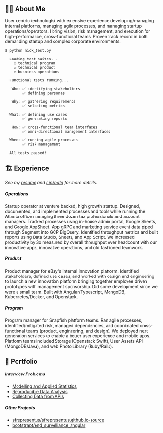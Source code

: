 ## 👨‍💻 About Me
User centric technologist with extensive experience developing/managing internal platforms, managing agile processes, and managing startup operations/operators. I bring vision, risk management, and execution for high-performance, cross-functional teams. Proven track record in both demanding startup and complex corporate environments.

```
$ python nick_test.py

  Loading test suites...
    ☑️ technical program 
    ☑️ technical product 
    ☑️ busniess operations
    
  Functional tests running...
  
   Who: ✅ identifying stakeholders  
        ✅ defining personas 
    
   Why: ✅ gathering requirements 
        ✅ selecting metrics 
    
  What: ✅ defining use cases  
        ✅ generating reports  
    
   How: ✅ cross-functional team interfaces
        ✅ omni-directional management interfaces
    
  When: ✅ running agile processes  
        ✅ risk management  
 
  All tests passed! 
```

## 🏗️ Experience
_See my [resume](https://docs.google.com/document/d/17Oe8Tab9zK4oKPVTXrHdub56eSGYvIIJHS_jAFRehu8/edit?usp=sharing) and [LinkedIn](https://www.linkedin.com/in/nickolasturner/) for more details._
##### Operations
Startup operator at venture backed, high growth startup. Designed, documented, and implemented processes and tools while running the Atlanta office managing three dozen tax professionals and account managers. Tracked processes using in-house admin portal, Google Sheets, and Google AppSheet. App gRPC and marketing service event data piped through Segment into GCP BigQuery. Identified throughput metrics and built reports using Data Studio, Sheets, and App Script. We increased productivity by 3x measured by overall throughput over headcount with our innovative apps, innovative operations, and old fashioned teamwork.
##### Product
Product manager for eBay's internal innovation platform. Identified stakeholders, defined use cases, and worked with design and engineering to launch a new innovation platform bringing together employee driven prototypes with management sponsorship. Did some development since we were a small team. Built with Angular/Typescript, MongoDB, Kubernetes/Docker, and Openstack.
##### Program
Program manager for Snapfish platform teams. Ran agile processes, identified/mitigated risk, managed dependencies, and coordinated cross-functional teams (product, engineering, and design). We deployed next generation services to enable a better user experience and mobile apps. Platform teams included Storage (Openstack Swift), User Assets API (MongoDB/Java), and web Photo Library (Ruby/Rails).

## 📌 Portfolio
##### Interview Problems
- [Modelling and Applied Statistics](https://docs.google.com/spreadsheets/d/1xt_NnPP7cAO-R5TThhlmlfa7mdHtxImy8thzjMHSwfU/edit?usp=sharing)
- [Reproducible Data Analysis](https://github.com/bootstrapt/clipboard-health-wbd-notebook/blob/main/pricing_wbd.ipynb)
- [Collecting Data from APIs](https://bootstrapt.github.io/safegraph-practice-problems/)

##### Other Projects
- [sfrepresentus/sfrepresentus.github.io-source](https://github.com/sfrepresentus/sfrepresentus.github.io-source) 
- [bootstrapt/end_survelliance_angular](https://github.com/bootstrapt/end_survelliance_angular)
